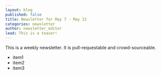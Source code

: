 ```yaml
---
layout: blog
published: false
title: Newsletter for May 7 - May 13
categories: newsletter
author: newsletter_editor
lead: This is a teaser!
---
```


This is a weekly newsletter. It is pull-requestable and crowd-sourceable.

 + item1
 + item2
 + item3
